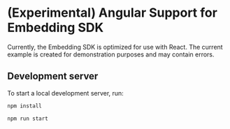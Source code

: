 # (Experimental) Angular Support for Embedding SDK

Currently, the Embedding SDK is optimized for use with React. The current example is created for demonstration purposes and may contain errors.

## Development server

To start a local development server, run:

```bash
npm install  
```

```bash
npm run start
```

